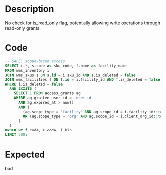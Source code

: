 # Description

No check for is_read_only flag, potentially allowing write operations through read-only grants.

# Code

```sql
-- SAFE: scope-based access
SELECT i.*, s.code as sku_code, f.name as facility_name
FROM wms_inventory i
JOIN wms_skus s ON s.id = i.sku_id AND s.is_deleted = false
JOIN wms_facilities f ON f.id = i.facility_id AND f.is_deleted = false
WHERE i.is_deleted = false
  AND EXISTS (
    SELECT 1 FROM access_grants ag
    WHERE ag.grantee_user_id = :user_id
      AND ag.expires_at > now()
      AND (
        (ag.scope_type = 'facility' AND ag.scope_id = i.facility_id::text)
        OR (ag.scope_type = 'org' AND ag.scope_id = i.client_org_id::text)
      )
  )
ORDER BY f.code, s.code, i.bin
LIMIT 500;
```

# Expected

bad